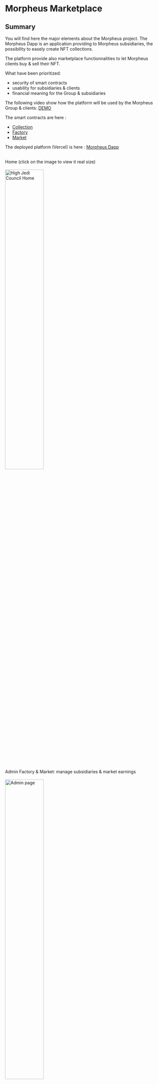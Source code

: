 # Morpheus Marketplace

## Summary

You will find here the major elements about the Morpheus project.
The Morpheus Dapp is an application providing to Morpheus subsidiaries, the possibility to easely create NFT collections.

The platform provide also marketplace functionnalities to let Morpheus clients buy & sell their NFT.

What have been prioritized:
- security of smart contracts
- usability for subsidiaries & clients
- financial meaning for the Group & subsidiaries

The following video show how the platform will be used by the Morpheus Group & clients: [DEMO](https://www.loom.com/share/56857226e9e34ce6b7e102cffaf2c118)

The smart contracts are here :
- [Collection](https://goerli.etherscan.io/address/0x36aD8d2DcE8dCcb1526367B2308bcc6a7bbA572D#code)
- [Factory](https://goerli.etherscan.io/address/0x445d4427d0748e32932232CeC48db0920f38a1Ce#code)
- [Market](https://goerli.etherscan.io/address/0x8875508C3E4ab9df8193E05Df3b266E65D27113e#code)

The deployed platform (Vercel) is here : [Morpheus Dapp](https://morpheus-oneiroi.vercel.app/)

<br>
Home (click on the image to view it real size)
<br><br>
<img src="https://bafybeichgjhpcrwzys2rai7dx5hwbnez4qo3xfr44q6k4buwk7qlxmvrwa.ipfs.nftstorage.link/" width="50%"  alt="High Jedi Council Home">

<br>
Admin Factory & Market: manage subsidiaries & market earnings
<br><br>
<img src="https://bafybeieyf4dbkzj4dembzs2praf5m4im6hvmtir2kj5n44lwmaa6ywr4lu.ipfs.nftstorage.link/" width="50%"  alt="Admin page">

<br>
Subsidiary: manage collections & collection earnings
<br><br>
<img src="https://bafybeiagrynjjwevss6zythlupegsqkp7by33diajwxjmzroqmhks75xim.ipfs.nftstorage.link/" width="50%"  alt="Subsidiary page">

<br>
Client: be able to view, mint, sell & buy their NFTs
<br><br>
<img src="https://bafybeibqgh27zqaqgugdqtldnz2nl52eosraha2c74nxayg64dtab2gk3a.ipfs.nftstorage.link/" width="50%"  alt="Wallet owner page">

<br>

Happy discovery !

## Security actions

 - Use a maximum of optimized & verified code : Openzeppelin (ERC721, ReentrancyGuard, Paymensplitter, Ownable)
 - Check & fix reetrancy risks (withdraw, NFT buying...)
 - Check & fix DOS gas risks (minting...)


## Test & coverage

- 119 tests
- 4 files are provided:
  - A dedicated test file for unit tests for each smart contract
  - A file involving all 3 smart contracts at the same time and running a complete workflow using all functions
- Each smart contract has been fully checked (all lines).
- In Market smart contract case, % branch is 90% due to the nonReentrant modifier of ReentrancyGuard Openzeppelin.

- run yarn hardhat coverage: it should show a 100% coverage as followed:

<br>

File             |  % Stmts | % Branch |  % Funcs |  % Lines |Uncovered Lines |
-----------------|----------|----------|----------|----------|----------------|
  Collection.sol |      100 |      100 |      100 |      100 |        _       |
  Factory.sol    |      100 |      100 |      100 |      100 |        _       |
  Market.sol     |      100 |       90 |      100 |      100 |        _       |
-----------------|----------|----------|----------|----------|----------------|
All files        |      100 |    93.24 |      100 |      100 |        0       |

<br>

## Gas & other optimized actions

- Solidity Compiler Optimizer has been activated
- all strings are always remained short (require, revert...)
- always use ++i instead of i++
- packing possibilities have been tested: it showed increases (4849053 vs 4848441) in the gas costs so the contract has been remained without (ex: uint8 for maxQuantity was costing more)
- Linting code: code has been checked using Remix add-on

<br>

![Morpheus Dapp](https://bafybeicmcpfedaimwgwtfzlxzy7uy5ru4dsybyz7ymy5e7waef7ayxpozq.ipfs.nftstorage.link/)
